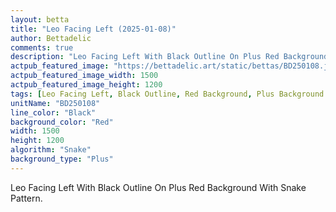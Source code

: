 ```yaml
---
layout: betta
title: "Leo Facing Left (2025-01-08)"
author: Bettadelic
comments: true
description: "Leo Facing Left With Black Outline On Plus Red Background With Snake Pattern."
actpub_featured_image: "https://bettadelic.art/static/bettas/BD250108.jpg"
actpub_featured_image_width: 1500
actpub_featured_image_height: 1200
tags: [Leo Facing Left, Black Outline, Red Background, Plus Background Pattern, Snake Pattern, January 2025]
unitName: "BD250108"
line_color: "Black"
background_color: "Red"
width: 1500
height: 1200
algorithm: "Snake"
background_type: "Plus"
---
```


Leo Facing Left With Black Outline On Plus Red Background With Snake Pattern.
